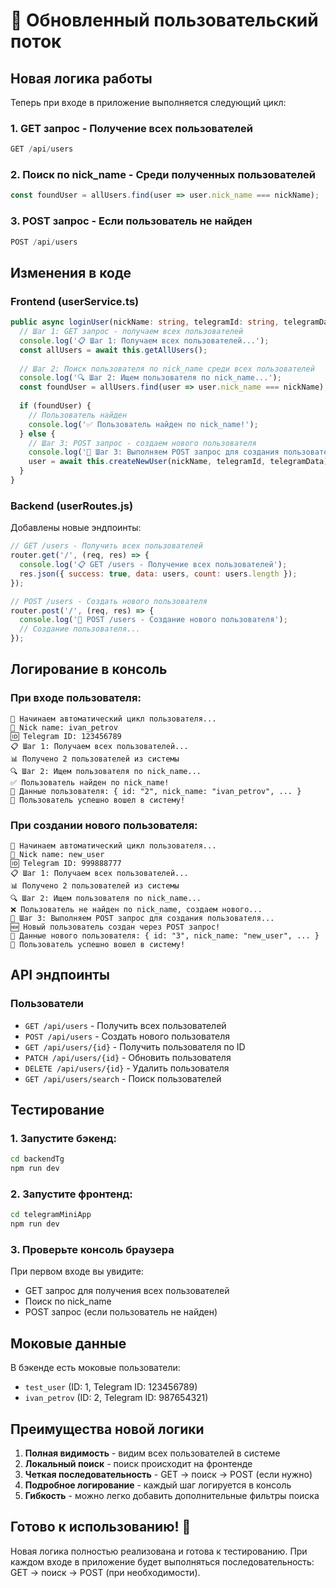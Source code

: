 # 🔄 Обновленный пользовательский поток

## Новая логика работы

Теперь при входе в приложение выполняется следующий цикл:

### 1. **GET запрос** - Получение всех пользователей
```typescript
GET /api/users
```

### 2. **Поиск по nick_name** - Среди полученных пользователей
```typescript
const foundUser = allUsers.find(user => user.nick_name === nickName);
```

### 3. **POST запрос** - Если пользователь не найден
```typescript
POST /api/users
```

## Изменения в коде

### Frontend (userService.ts)

```typescript
public async loginUser(nickName: string, telegramId: string, telegramData?: TelegramUserData) {
  // Шаг 1: GET запрос - получаем всех пользователей
  console.log('📋 Шаг 1: Получаем всех пользователей...');
  const allUsers = await this.getAllUsers();
  
  // Шаг 2: Поиск пользователя по nick_name среди всех пользователей
  console.log('🔍 Шаг 2: Ищем пользователя по nick_name...');
  const foundUser = allUsers.find(user => user.nick_name === nickName);
  
  if (foundUser) {
    // Пользователь найден
    console.log('✅ Пользователь найден по nick_name!');
  } else {
    // Шаг 3: POST запрос - создаем нового пользователя
    console.log('📝 Шаг 3: Выполняем POST запрос для создания пользователя...');
    user = await this.createNewUser(nickName, telegramId, telegramData);
  }
}
```

### Backend (userRoutes.js)

Добавлены новые эндпоинты:

```javascript
// GET /users - Получить всех пользователей
router.get('/', (req, res) => {
  console.log('📋 GET /users - Получение всех пользователей');
  res.json({ success: true, data: users, count: users.length });
});

// POST /users - Создать нового пользователя
router.post('/', (req, res) => {
  console.log('📝 POST /users - Создание нового пользователя');
  // Создание пользователя...
});
```

## Логирование в консоль

### При входе пользователя:

```
🚀 Начинаем автоматический цикл пользователя...
📝 Nick name: ivan_petrov
🆔 Telegram ID: 123456789
📋 Шаг 1: Получаем всех пользователей...
📊 Получено 2 пользователей из системы
🔍 Шаг 2: Ищем пользователя по nick_name...
✅ Пользователь найден по nick_name!
👤 Данные пользователя: { id: "2", nick_name: "ivan_petrov", ... }
🎉 Пользователь успешно вошел в систему!
```

### При создании нового пользователя:

```
🚀 Начинаем автоматический цикл пользователя...
📝 Nick name: new_user
🆔 Telegram ID: 999888777
📋 Шаг 1: Получаем всех пользователей...
📊 Получено 2 пользователей из системы
🔍 Шаг 2: Ищем пользователя по nick_name...
❌ Пользователь не найден по nick_name, создаем нового...
📝 Шаг 3: Выполняем POST запрос для создания пользователя...
🆕 Новый пользователь создан через POST запрос!
👤 Данные нового пользователя: { id: "3", nick_name: "new_user", ... }
🎉 Пользователь успешно вошел в систему!
```

## API эндпоинты

### Пользователи
- `GET /api/users` - Получить всех пользователей
- `POST /api/users` - Создать нового пользователя
- `GET /api/users/{id}` - Получить пользователя по ID
- `PATCH /api/users/{id}` - Обновить пользователя
- `DELETE /api/users/{id}` - Удалить пользователя
- `GET /api/users/search` - Поиск пользователей

## Тестирование

### 1. Запустите бэкенд:
```bash
cd backendTg
npm run dev
```

### 2. Запустите фронтенд:
```bash
cd telegramMiniApp
npm run dev
```

### 3. Проверьте консоль браузера

При первом входе вы увидите:
- GET запрос для получения всех пользователей
- Поиск по nick_name
- POST запрос (если пользователь не найден)

## Моковые данные

В бэкенде есть моковые пользователи:
- `test_user` (ID: 1, Telegram ID: 123456789)
- `ivan_petrov` (ID: 2, Telegram ID: 987654321)

## Преимущества новой логики

1. **Полная видимость** - видим всех пользователей в системе
2. **Локальный поиск** - поиск происходит на фронтенде
3. **Четкая последовательность** - GET → поиск → POST (если нужно)
4. **Подробное логирование** - каждый шаг логируется в консоль
5. **Гибкость** - можно легко добавить дополнительные фильтры поиска

## Готово к использованию! 🎉

Новая логика полностью реализована и готова к тестированию. При каждом входе в приложение будет выполняться последовательность: GET → поиск → POST (при необходимости).
